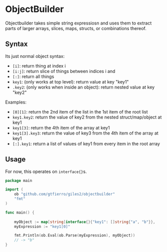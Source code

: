 # ObjectBuilder

Objectbuilder takes simple string expressiosn and uses them to extract parts of
larger arrays, slices, maps, structs, or combinations thereof.


## Syntax

Its just normal object syntax:

* `[i]`: return thing at index i
* `[i:j]`: return slice of things between indices i and 
* `[:]`: return all things
* `key1`: (only works at top level): return value at key "key1"
* `.key2`: (only works when inside an object): return nested value at key "key2"

Examples:

* `[0][1]`: return the 2nd item of the list in the 1st item of the root list
* `key1.key2`: return the value of key2 from the nested struct/map/object at key1
* `key1[3]`: return the 4th item of the array at key1
* `key1[3].key3`: return the value of key3 from the 4th item of the array at key1
* `[:].key1`: return a list of values of key1 from every item in the root array

## Usage

For now, this operates on `interface{}`s.


```go
package main

import (
    ob "github.com/gtfierro/giles2/objectbuilder"
    "fmt"
)

func main() {
    
    myObject := map[string]interface{}{"key1": []string{"a", "b"}},
    myExpression := "key1[0]"

    fmt.Println(ob.Eval(ob.Parse(myExpression), myObject))
    // -> "b"
}

```
